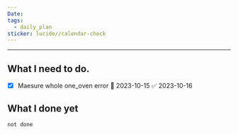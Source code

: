 ```yaml
---
Date: 
tags:
  - daily_plan
sticker: lucide//calendar-check
---
```

---
## What I need to do.
- [x] Maesure whole one_oven error 📅 2023-10-15 ✅ 2023-10-16




## What I done yet
```tasks
not done
```
